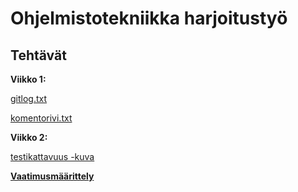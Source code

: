# Ohjelmistotekniikka harjoitustyö

## Tehtävät

**Viikko 1:**

[gitlog.txt](https://github.com/gitblast/ot-harjoitustyo/blob/master/laskarit/viikko1/gitlog.txt)

[komentorivi.txt](https://github.com/gitblast/ot-harjoitustyo/blob/master/laskarit/viikko1/komentorivi.txt)

**Viikko 2:**

[testikattavuus -kuva](https://github.com/gitblast/ot-harjoitustyo/blob/master/laskarit/viikko2/testikattavuus.png)

**[Vaatimusmäärittely](https://github.com/gitblast/ot-harjoitustyo/blob/master/dokumentointi/vaatimusmaarittely.md)**

